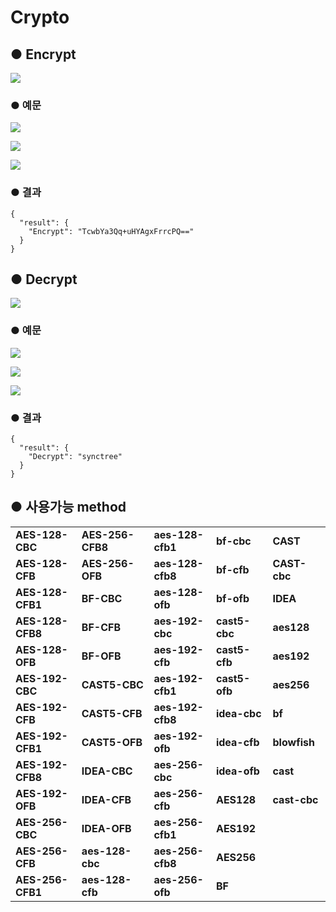 # Crypto

## ● Encrypt

![](../../.gitbook/assets/image%20%2896%29.png)

### ● 예문

![](../../.gitbook/assets/image%20%28389%29.png)

![](../../.gitbook/assets/image%20%28395%29.png)

![](../../.gitbook/assets/image%20%28399%29.png)

### ● 결과

```text
{
  "result": {
    "Encrypt": "TcwbYa3Qq+uHYAgxFrrcPQ=="
  }
}
```

## ● Decrypt

![](../../.gitbook/assets/image%20%28154%29.png)

### ● 예문

![](../../.gitbook/assets/image%20%28383%29.png)

![](../../.gitbook/assets/image%20%28394%29.png)

![](../../.gitbook/assets/image%20%28405%29.png)

### ● 결과

```text
{
  "result": {
    "Decrypt": "synctree"
  }
}
```

## ● 사용가능 method

|  |  |  |  |  |
| :--- | :--- | :--- | :--- | :--- |
| **AES-128-CBC** | **AES-256-CFB8** | **aes-128-cfb1** | **bf-cbc** | **CAST** |
| **AES-128-CFB** | **AES-256-OFB** | **aes-128-cfb8** | **bf-cfb** | **CAST-cbc** |
| **AES-128-CFB1** | **BF-CBC** | **aes-128-ofb** | **bf-ofb** | **IDEA** |
| **AES-128-CFB8** | **BF-CFB** | **aes-192-cbc** | **cast5-cbc** | **aes128** |
| **AES-128-OFB** | **BF-OFB** | **aes-192-cfb** | **cast5-cfb** | **aes192** |
| **AES-192-CBC** | **CAST5-CBC** | **aes-192-cfb1** | **cast5-ofb** | **aes256** |
| **AES-192-CFB** | **CAST5-CFB** | **aes-192-cfb8** | **idea-cbc** | **bf** |
| **AES-192-CFB1** | **CAST5-OFB** | **aes-192-ofb** | **idea-cfb** | **blowfish** |
| **AES-192-CFB8** | **IDEA-CBC** | **aes-256-cbc** | **idea-ofb** | **cast** |
| **AES-192-OFB** | **IDEA-CFB** | **aes-256-cfb** | **AES128** | **cast-cbc** |
| **AES-256-CBC** | **IDEA-OFB** | **aes-256-cfb1** | **AES192** |  |
| **AES-256-CFB** | **aes-128-cbc** | **aes-256-cfb8** | **AES256** |  |
| **AES-256-CFB1** | **aes-128-cfb** | **aes-256-ofb** | **BF** |  |

